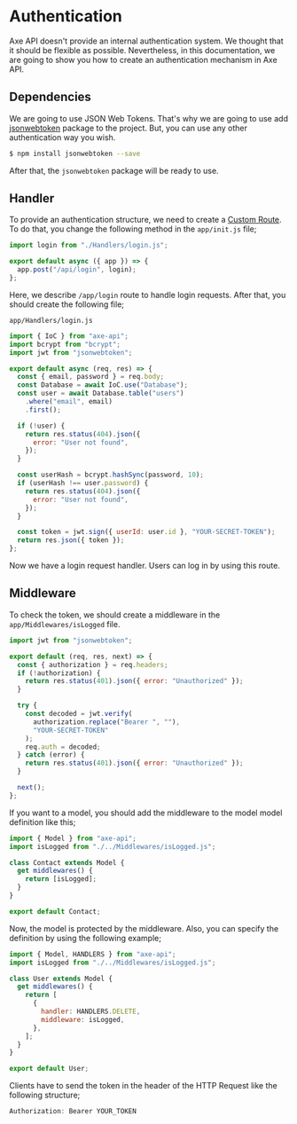 # Authentication

Axe API doesn't provide an internal authentication system. We thought that it should be flexible as possible. Nevertheless, in this documentation, we are going to show you how to create an authentication mechanism in Axe API.

## Dependencies

We are going to use JSON Web Tokens. That's why we are going to use add [jsonwebtoken](https://www.npmjs.com/package/jsonwebtoken) package to the project. But, you can use any other authentication way you wish.

```bash
$ npm install jsonwebtoken --save
```

After that, the `jsonwebtoken` package will be ready to use.

## Handler

To provide an authentication structure, we need to create a [Custom Route](/routes/#custom-routes). To do that, you change the following method in the `app/init.js` file;

```js
import login from "./Handlers/login.js";

export default async ({ app }) => {
  app.post("/api/login", login);
};
```

Here, we describe `/app/login` route to handle login requests. After that, you should create the following file;

`app/Handlers/login.js`

```js
import { IoC } from "axe-api";
import bcrypt from "bcrypt";
import jwt from "jsonwebtoken";

export default async (req, res) => {
  const { email, password } = req.body;
  const Database = await IoC.use("Database");
  const user = await Database.table("users")
    .where("email", email)
    .first();

  if (!user) {
    return res.status(404).json({
      error: "User not found",
    });
  }

  const userHash = bcrypt.hashSync(password, 10);
  if (userHash !== user.password) {
    return res.status(404).json({
      error: "User not found",
    });
  }

  const token = jwt.sign({ userId: user.id }, "YOUR-SECRET-TOKEN");
  return res.json({ token });
};
```

Now we have a login request handler. Users can log in by using this route.

## Middleware

To check the token, we should create a middleware in the `app/Middlewares/isLogged` file.

```js
import jwt from "jsonwebtoken";

export default (req, res, next) => {
  const { authorization } = req.headers;
  if (!authorization) {
    return res.status(401).json({ error: "Unauthorized" });
  }

  try {
    const decoded = jwt.verify(
      authorization.replace("Bearer ", ""),
      "YOUR-SECRET-TOKEN"
    );
    req.auth = decoded;
  } catch (error) {
    return res.status(401).json({ error: "Unauthorized" });
  }

  next();
};
```

If you want to a model, you should add the middleware to the model model definition like this;

```js
import { Model } from "axe-api";
import isLogged from "./../Middlewares/isLogged.js";

class Contact extends Model {
  get middlewares() {
    return [isLogged];
  }
}

export default Contact;
```

Now, the model is protected by the middleware. Also, you can specify the definition by using the following example;

```js
import { Model, HANDLERS } from "axe-api";
import isLogged from "./../Middlewares/isLogged.js";

class User extends Model {
  get middlewares() {
    return [
      {
        handler: HANDLERS.DELETE,
        middleware: isLogged,
      },
    ];
  }
}

export default User;
```

Clients have to send the token in the header of the HTTP Request like the following structure;

```js
Authorization: Bearer YOUR_TOKEN
```
